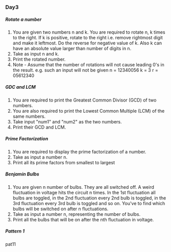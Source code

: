 ### Day3
##### Rotate a number
1. You are given two numbers n and k. You are required to rotate n, k times to the right. If k is positive, rotate to the right i.e. remove rightmost digit and make it leftmost. Do the reverse for negative value of k. Also k can have an absolute value larger than number of digits in n.
2. Take as input n and k.
3. Print the rotated number.
4. Note - Assume that the number of rotations will not cause leading 0's in the result. e.g. such an input will not be given
   n = 12340056
   k = 3
   r = 05612340
##### GDC and LCM
1. You are required to print the Greatest Common Divisor (GCD) of two numbers.
2. You are also required to print the Lowest Common Multiple (LCM) of the same numbers.
3. Take input "num1" and "num2" as the two numbers.
4. Print their GCD and LCM.
##### Prime Factorization
1. You are required to display the prime factorization of a number.
2. Take as input a number n.
3. Print all its prime factors from smallest to largest
##### Benjamin Bulbs
1. You are given n number of bulbs. They are all switched off. A weird fluctuation in voltage hits the circuit n times. In the 1st fluctuation all bulbs are toggled, in the 2nd fluctuation every 2nd bulb is toggled, in the 3rd fluctuation every 3rd bulb is toggled and so on. You've to find which bulbs will be switched on after n fluctuations.
2. Take as input a number n, representing the number of bulbs.
3. Print all the bulbs that will be on after the nth fluctuation in voltage.
##### Pattern 1 
pat11
